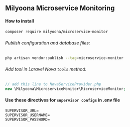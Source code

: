 ## Milyoona Microservice Monitoring

#### How to install

```bash
composer require milyoona/microservice-monitor
```

###### Publish configuration and database files:

```bash
php artisan vendor:publish --tag=microservice-monitor
```

###### Add tool in Laravel Nova <code>tools</code> method:

```php
// add this line to NovaServiceProvider.php
new \Milyoona\MicroserviceMonitor\MicroserviceMonitor;
```

#### Use these directives for <code>supervisor configs</code> in .env file

```dotenv
SUPERVISOR_URL=
SUPERVISOR_USERNAME=
SUPERVISOR_PASSWORD=
````